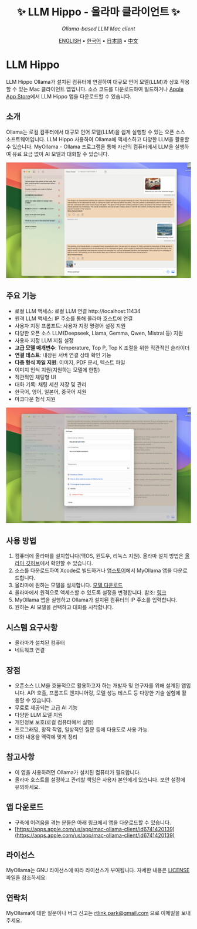 <div align='center'>


# ✨ LLM Hippo - 올라마 클라이언트 ✨

_Ollama-based LLM Mac client_

[ENGLISH](README.md) •
[한국어](README_KR.md) •
[日本語](README_JP.md) •
[中文](README_CH.md)

</div>

#  LLM Hippo

LLM Hippo Ollama가 설치된 컴퓨터에 연결하여 대규모 언어 모델(LLM)과 상호 작용할 수 있는 Mac 클라이언트 앱입니다. 소스 코드를 다운로드하여 빌드하거나 [Apple App Store](https://apps.apple.com/us/app/mac-ollama-client/id6741420139)에서 LLM Hippo 앱을 다운로드할 수 있습니다.

##  소개

Ollama는 로컬 컴퓨터에서 대규모 언어 모델(LLM)을 쉽게 실행할 수 있는 오픈 소스 소프트웨어입니다.
LLM Hippo 사용하여 Ollama에 액세스하고 다양한 LLM을 활용할 수 있습니다. MyOllama - Ollama 프로그램을 통해 자신의 컴퓨터에서 LLM을 실행하여 유료 요금 없이 AI 모델과 대화할 수 있습니다.

![포스터](image_en.jpg)

## 주요 기능

- 로컬 LLM 액세스: 로컬 LLM 연결 http://localhost:11434
- 원격 LLM 액세스: IP 주소를 통해 올라마 호스트에 연결
- 사용자 지정 프롬프트: 사용자 지정 명령어 설정 지원
- 다양한 오픈 소스 LLM(Deepseek, Llama, Gemma, Qwen, Mistral 등) 지원
- 사용자 지정 LLM 지침 설정
- **고급 모델 매개변수**: Temperature, Top P, Top K 조절을 위한 직관적인 슬라이더
- **연결 테스트**: 내장된 서버 연결 상태 확인 기능
- **다중 형식 파일 지원**: 이미지, PDF 문서, 텍스트 파일
- 이미지 인식 지원(지원하는 모델에 한함) 
- 직관적인 채팅형 UI
- 대화 기록: 채팅 세션 저장 및 관리
- 한국어, 영어, 일본어, 중국어 지원
- 마크다운 형식 지원

![poster](image_settings.jpg)

##  사용 방법

1. 컴퓨터에 올라마를 설치합니다(맥OS, 윈도우, 리눅스 지원). 올라마 설치 방법은 [올라마 깃허브](https://ollama.com/download)에서 확인할 수 있습니다.
2. 소스를 다운로드하여 Xcode로 빌드하거나 [앱스토어](https://apps.apple.com/us/app/my-ollama/id6738298481)에서 MyOllama 앱을 다운로드합니다.
3. 올라마에 원하는 모델을 설치합니다. [모델 다운로드](https://ollama.com/search)
4. 올라마에서 원격으로 액세스할 수 있도록 설정을 변경합니다. 참조: [링크](http://practical.kr/?p=809) 
5. MyOllama 앱을 실행하고 Ollama가 설치된 컴퓨터의 IP 주소를 입력합니다.
6. 원하는 AI 모델을 선택하고 대화를 시작합니다.

##  시스템 요구사항

- 올라마가 설치된 컴퓨터
- 네트워크 연결

## 장점

- 오픈소스 LLM을 효율적으로 활용하고자 하는 개발자 및 연구자를 위해 설계된 앱입니다. API 호출, 프롬프트 엔지니어링, 모델 성능 테스트 등 다양한 기술 실험에 활용할 수 있습니다.
-  무료로 제공되는 고급 AI 기능
- 다양한 LLM 모델 지원
- 개인정보 보호(로컬 컴퓨터에서 실행)
- 프로그래밍, 창작 작업, 일상적인 질문 등에 다용도로 사용 가능.
-  대화 내용을 맥락에 맞게 정리

## 참고사항

- 이 앱을 사용하려면 Ollama가 설치된 컴퓨터가 필요합니다.
- 올라마 호스트를 설정하고 관리할 책임은 사용자 본인에게 있습니다. 보안 설정에 유의하세요.

##  앱 다운로드 

- 구축에 어려움을 겪는 분들은 아래 링크에서 앱을 다운로드할 수 있습니다.
- [https://apps.apple.com/us/app/mac-ollama-client/id6741420139](https://apps.apple.com/us/app/mac-ollama-client/id6741420139)

## 라이선스

MyOllama는 GNU 라이선스에 따라 라이선스가 부여됩니다. 자세한 내용은 [LICENSE](라이선스) 파일을 참조하세요.

## 연락처

MyOllama에 대한 질문이나 버그 신고는 rtlink.park@gmail.com 으로 이메일을 보내주세요.


